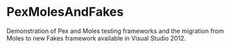 PexMolesAndFakes
================

Demonstration of Pex and Moles testing frameworks and the migration from Moles to new Fakes framework available in Visual Studio 2012.